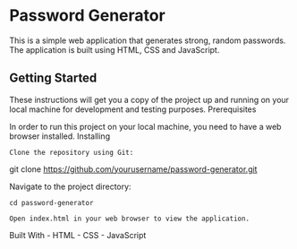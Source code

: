 # Password Generator

This is a simple web application that generates strong, random passwords. The application is built using HTML, CSS and JavaScript.

## Getting Started

These instructions will get you a copy of the project up and running on your local machine for development and testing purposes.
Prerequisites

In order to run this project on your local machine, you need to have a web browser installed.
Installing

    Clone the repository using Git:
    
git clone https://github.com/yourusername/password-generator.git

Navigate to the project directory:

    cd password-generator

    Open index.html in your web browser to view the application.

Built With
    - HTML
    - CSS
    - JavaScript


